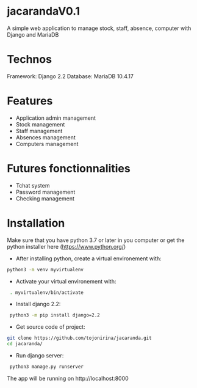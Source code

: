 # jacarandaV0.1

A simple web application to manage stock, staff, absence, computer with Django and MariaDB

# Technos
Framework: Django 2.2
Database: MariaDB 10.4.17

# Features
- Application admin management
- Stock management
- Staff management
- Absences management
- Computers management

# Futures fonctionnalities
- Tchat system
- Password management
- Checking management 

# Installation
Make sure that you have python 3.7 or later in you computer or get the python installer here (https://www.python.org/)

- After installing python, create a virtual environement with:

 ```sh
 python3 -m venv myvirtualenv
 ```

- Activate your virtual environement with:

```sh
 . myvirtualenv/bin/activate
```

- Install django 2.2:

```sh
 python3 -m pip install django=2.2
```

- Get source code of project:

```sh
git clone https://github.com/tojonirina/jacaranda.git 
cd jacaranda/
```

- Run django server:

```sh
 python3 manage.py runserver
```

The app will be running on http://localhost:8000

